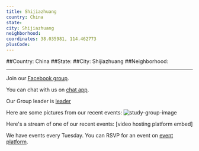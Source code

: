 ```yaml
---
title: Shijiazhuang
country: China
state: 
city: Shijiazhuang
neighborhood: 
coordinates: 38.035981, 114.462773
plusCode:
---
```


##Country: China
##State: 
##City: Shijiazhuang
##Neighborhood: 
*****
Join our [Facebook group](https://www.facebook.com/groups/free.code.camp.shijiazhuang).

You can chat with us on [chat app]().

Our Group leader is [leader]()

Here are some pictures from our recent events:
![study-group-image]()

Here's a stream of one of our recent events:
[video hosting platform embed]

We have events every Tuesday. You can RSVP for an event on [event platform]().
